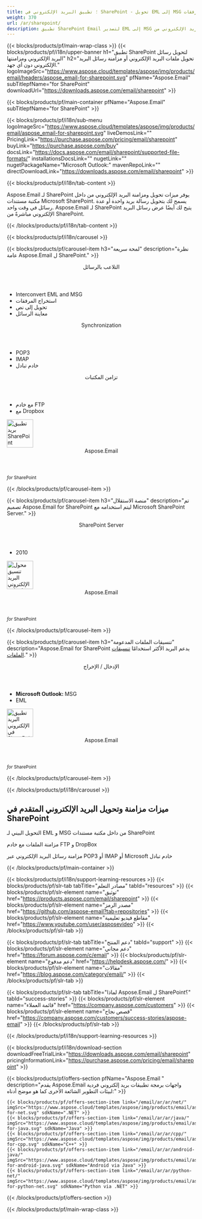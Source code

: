 ```yaml
---
title: ؛ تطبيق البريد الإلكتروني في SharePoint - تحويل EML إلى MSG مع المرفقات 
weight: 370
url: /ar/sharepoint/ 
description: تطبيق SharePoint Email لتصدير EML إلى MSG مع مرفقات البريد الإلكتروني. مزامنة الملفات ورسائل البريد الإلكتروني من FTP POP3 IMAP أو MS خادم تبادل
---
```


{{< blocks/products/pf/main-wrap-class >}}
{{< blocks/products/pf/i18n/upper-banner h1="تطبيق SharePoint لتحويل رسائل البريد الإلكتروني ومزامنتها" h2="تحويل ملفات البريد الإلكتروني أو مزامنة رسائل البريد الإلكتروني دون أي جهد." logoImageSrc="https://www.aspose.cloud/templates/aspose/img/products/email/headers/aspose_email-for-sharepoint.svg" pfName="Aspose.Email" subTitlepfName="for SharePoint" downloadUrl="https://downloads.aspose.com/email/sharepoint" >}}

{{< blocks/products/pf/main-container pfName="Aspose.Email" subTitlepfName="for SharePoint" >}}

{{< blocks/products/pf/i18n/sub-menu logoImageSrc="https://www.aspose.cloud/templates/aspose/img/products/email/aspose_email-for-sharepoint.svg" liveDemosLink="" PricingLink="https://purchase.aspose.com/pricing/email/sharepoint" buyLink="https://purchase.aspose.com/buy" docsLink="https://docs.aspose.com/email/sharepoint/supported-file-formats/" installationsDocsLink="" nugetLink="" nugetPackageName="Microsoft Outlook:" mavenRepoLink="" directDownloadLink="https://downloads.aspose.com/email/sharepoint" >}}

{{< blocks/products/pf/i18n/tab-content >}}
<p>
 Aspose.Email لـ SharePoint يوفر ميزات تحويل ومزامنة البريد الإلكتروني من داخل مكتبة مستندات Microsoft SharePoint. يسمح لك بتحويل رسالة بريد واحدة أو عدة رسائل في وقت واحد. Aspose.Email لـ SharePoint يتيح لك أيضًا عرض رسائل البريد الإلكتروني مباشرةً من SharePoint.
</p>

{{< /blocks/products/pf/i18n/tab-content >}}

<!--Diagrams Start-->
{{< blocks/products/pf/i18n/carousel >}}

{{< blocks/products/pf/carousel-item h3="لمحة سريعة" description="نظرة عامة Aspose.Email ل SharePoint." >}}
<div class="diagram1 d1-sharepoint">
 <div class="d1-row">
  <div class="d1-col d1-left">
   <header>
    <i class="fa fa-envelope">
    </i>
    التلاعب بالرسائل
   </header>
   <ul>
    <li>
     Interconvert EML and MSG
    </li>
    <li>
     استخراج المرفقات
    </li>
    <li>
     تحويل إلى نص
    </li>
    <li>
     معاينة الرسائل
    </li>
   </ul>
   <header>
    <i class="fa fa-balance-scale">
    </i>
    Synchronization
   </header>
   <ul>
    <li>
     POP3
    </li>
    <li>
     IMAP
    </li>
    <li>
     خادم تبادل
    </li>
   </ul>
  </div>
  <!--/left-->
  <div class="d1-col d1-right">
   <header>
    <i class="fa fa-check-square-o">
    </i>
    تزامن المكتبات
   </header>
   <ul>
    <li>
     مع خادم FTP
    </li>
    <li>
     مع Dropbox
    </li>
   </ul>
  </div>
  <!--/right-->
 </div>
 <!--/row-->
 <div class="d1-logo">
  <img width="70" height="75" alt="تطبيق بريد SharePoint" src="https://www.aspose.cloud/templates/aspose/img/products/email/aspose_email-for-sharepoint.svg"/>
  <header>
   Aspose.Email
  </header>
  <footer>
   <small>
    <em>
     for
    </em>
    SharePoint
   </small>
  </footer>
 </div>
 <!--/logo-->
</div>

{{< /blocks/products/pf/carousel-item >}}

{{< blocks/products/pf/carousel-item h3="منصة الاستقلال" description="تم تصميم Aspose.Email for SharePoint ليتم استخدامه مع Microsoft SharePoint Server." >}}
<div class="diagram1 d1-sharepoint">
 <div class="d1-row">
  <div class="d1-col d1-left">
   <header style="padding-left: 0px;">
    <i class="fa fa-cubes">
    </i>
    SharePoint Server
   </header>
   <ul>
    <li>
     2010
    </li>
   </ul>
  </div>
  <!--/left-->
  <div class="d1-col d1-right">
  </div>
  <!--/right-->
 </div>
 <!--/row-->
 <div class="d1-logo">
  <img width="70" height="75" alt="محول تنسيق البريد الإلكتروني لبرنامج SharePoint" src="https://www.aspose.cloud/templates/aspose/img/products/email/aspose_email-for-sharepoint.svg"/>
  <header>
   Aspose.Email
  </header>
  <footer>
   <small>
    <em>
     for
    </em>
    SharePoint
   </small>
  </footer>
 </div>
 <!--/logo-->
</div>

{{< /blocks/products/pf/carousel-item >}}

{{< blocks/products/pf/carousel-item h3="تنسيقات الملفات المدعومة" description="Aspose.Email for SharePoint يدعم البريد الأكثر استخدامًا [تنسيقات الملفات](https://docs.aspose.com/email/sharepoint/supported-file-formats/)." >}}
<div class="diagram1 d2 d1-sharepoint">
 <div class="d1-row">
  <div class="d1-col d1-left">
   <header>
    الإدخال / الإخراج
   </header>
   <ul>
    <li>
     <b>
      Microsoft Outlook:
     </b>
     MSG
    </li>
    <li>
     EML
    </li>
   </ul>
  </div>
  <!--/left-->
  <div class="d1-col d1-right">
  </div>
  <!--/right-->
 </div>
 <!--/row-->
 <div class="d1-logo">
  <img width="70" height="75" alt="تطبيق البريد الإلكتروني في SharePoint" src="https://www.aspose.cloud/templates/aspose/img/products/email/aspose_email-for-sharepoint.svg"/>
  <header>
   Aspose.Email
  </header>
  <footer>
   <small>
    <em>
     for
    </em>
    SharePoint
   </small>
  </footer>
 </div>
 <!--/logo-->
</div>

{{< /blocks/products/pf/carousel-item >}}

{{< /blocks/products/pf/i18n/carousel >}}
<!--Diagrams End-->

<!--Feature-section Start-->
<div class="container-fluid features-section bg-gray singleproduct">
 <a class="anchor" id="features" name="features">
 </a>
 <div class="row">
  <div class="container">
   <h2 class="pr-ft">
    ميزات مزامنة وتحويل البريد الإلكتروني المتقدم في SharePoint
   </h2>
   <p>
   </p>
   <div class="col-lg-4">
    <em class="fa fa-file-text-o ico-blue fa-2x col-lg-2">
    </em>
    <p class="col-lg-10">
     التحويل البيني لـ EML و MSG من داخل مكتبة مستندات SharePoint
    </p>
   </div>
   <div class="col-lg-4">
    <em class="fa fa-server ico-blue fa-2x col-lg-2">
    </em>
    <p class="col-lg-10">
     مزامنة الملفات مع خادم FTP و DropBox
    </p>
   </div>
   <div class="col-lg-4">
    <em class="fa fa-refresh ico-blue fa-2x col-lg-2">
    </em>
    <p class="col-lg-10">
     مزامنة رسائل البريد الإلكتروني عبر POP3 أو IMAP أو Microsoft خادم تبادل
    </p>
   </div>
   <!--

<div class="col-lg-4"><em class="fa fa-dropbox  ico-blue fa-2x col-lg-2"> </em>

<p class="col-lg-10">مزامنة الملفات مع DropBox</p>

</div>

-->
   <div class="col-lg-12">
    <h2 class="h2title">
     التحويل البيني لتنسيقات MSG و EML
    </h2>
    <p>
     Aspose.Email for SharePoint يدعم أكثر تنسيقات الرسائل شيوعًا. يوفر تطبيق تحويل البريد الإلكتروني أيضًا القدرة على التحويل البيني لملفات الرسائل المدعومة دون فقد أي معلومات.
    </p>
   </div>
   <div class="col-lg-12">
    <h2 class="h2title">
     مزامنة رسائل البريد الإلكتروني والملفات مباشرة من SharePoint
    </h2>
    <p>
     Aspose.Email الخاص بـ SharePoint يمكنه الاتصال بخوادم FTP و POP3 و IMAP و Microsoft Exchange لمزامنة البريد الإلكتروني مباشرةً من داخل تطبيقات SharePoint. علاوة على ذلك ، يسمح التطبيق بالاتصال بخادم FTP وإرسال الملفات من مكتبة مستندات SharePoint.
    </p>
   </div>
   <div class="col-lg-12">
    <h2 class="h2title">
     استخراج المرفقات
    </h2>
    <p>
     Aspose.Email لـ SharePoint يسمح لك باستخراج المرفقات من الرسائل التي تم تنزيلها وتخزينها كملفات منفصلة في مكتبة مستندات SharePoint.
    </p>
   </div>
  </div>
 </div>
</div>
<!--Feature-section End-->

{{< /blocks/products/pf/main-container >}}


{{< blocks/products/pf/i18n/support-learning-resources >}}
{{< blocks/products/pf/slr-tab tabTitle="مصادر التعلم" tabId="resources" >}}
{{< blocks/products/pf/slr-element name="توثيق" href="https://products.aspose.com/email/sharepoint" >}}
{{< blocks/products/pf/slr-element name="مصدر الرمز" href="https://github.com/aspose-email?tab=repositories" >}}
{{< blocks/products/pf/slr-element name="مقاطع فيديو تعليمية" href="https://www.youtube.com/user/asposevideo" >}}
{{< /blocks/products/pf/slr-tab >}}

{{< blocks/products/pf/slr-tab tabTitle="دعم المنتج" tabId="support" >}}
{{< blocks/products/pf/slr-element name="دعم مجاني" href="https://forum.aspose.com/c/email" >}}
{{< blocks/products/pf/slr-element name="دعم مدفوع" href="https://helpdesk.aspose.com/" >}}
{{< blocks/products/pf/slr-element name="مقالات" href="https://blog.aspose.com/category/email/" >}}
{{< /blocks/products/pf/slr-tab >}}

{{< blocks/products/pf/slr-tab tabTitle="لماذا Aspose.Email ل SharePoint؟" tabId="success-stories" >}}
{{< blocks/products/pf/slr-element name="قائمة العملاء" href="https://company.aspose.com/customers" >}}
{{< blocks/products/pf/slr-element name="قصص نجاح" href="https://company.aspose.com/customers/success-stories/aspose-email" >}}
{{< /blocks/products/pf/slr-tab >}}

{{< /blocks/products/pf/i18n/support-learning-resources >}}

{{< blocks/products/pf/i18n/download-section downloadFreeTrialLink="https://downloads.aspose.com/email/sharepoint" pricingInformationLink="https://purchase.aspose.com/pricing/email/sharepoint" >}}

{{< blocks/products/pf/offers-section pfName="Aspose.Email " description="يقدم Aspose.Email واجهات برمجة تطبيقات بريد إلكتروني فردية لبيئات التطوير الشائعة الأخرى كما هو موضح أدناه:" >}}

    {{< blocks/products/pf/offers-section-item link="/email/ar/ar/net/" imgSrc="https://www.aspose.cloud/templates/aspose/img/products/email/aspose_email-for-net.svg" sdkName=".NET" >}}
    {{< blocks/products/pf/offers-section-item link="/email/ar/ar/java/" imgSrc="https://www.aspose.cloud/templates/aspose/img/products/email/aspose_email-for-java.svg" sdkName="Java" >}}
    {{< blocks/products/pf/offers-section-item link="/email/ar/ar/cpp/" imgSrc="https://www.aspose.cloud/templates/aspose/img/products/email/aspose_email-for-cpp.svg" sdkName="C++" >}}
    {{< blocks/products/pf/offers-section-item link="/email/ar/ar/android-java/" imgSrc="https://www.aspose.cloud/templates/aspose/img/products/email/aspose_email-for-android-java.svg" sdkName="Android via Java" >}}
    {{< blocks/products/pf/offers-section-item link="/email/ar/ar/python-net/" imgSrc="https://www.aspose.cloud/templates/aspose/img/products/email/aspose_email-for-python-net.svg" sdkName="Python via .NET" >}}

{{< /blocks/products/pf/offers-section >}}

{{< /blocks/products/pf/main-wrap-class >}}